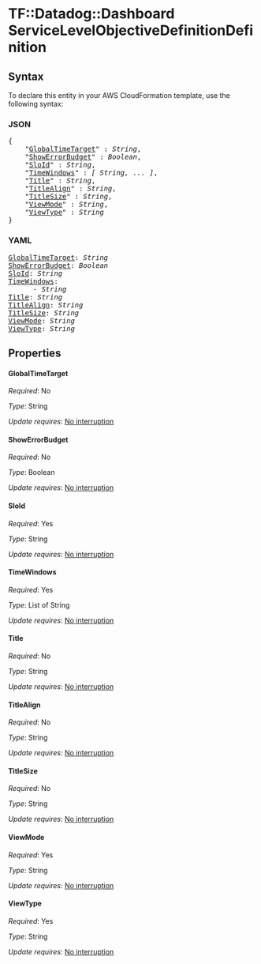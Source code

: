 # TF::Datadog::Dashboard ServiceLevelObjectiveDefinitionDefinition

## Syntax

To declare this entity in your AWS CloudFormation template, use the following syntax:

### JSON

<pre>
{
    "<a href="#globaltimetarget" title="GlobalTimeTarget">GlobalTimeTarget</a>" : <i>String</i>,
    "<a href="#showerrorbudget" title="ShowErrorBudget">ShowErrorBudget</a>" : <i>Boolean</i>,
    "<a href="#sloid" title="SloId">SloId</a>" : <i>String</i>,
    "<a href="#timewindows" title="TimeWindows">TimeWindows</a>" : <i>[ String, ... ]</i>,
    "<a href="#title" title="Title">Title</a>" : <i>String</i>,
    "<a href="#titlealign" title="TitleAlign">TitleAlign</a>" : <i>String</i>,
    "<a href="#titlesize" title="TitleSize">TitleSize</a>" : <i>String</i>,
    "<a href="#viewmode" title="ViewMode">ViewMode</a>" : <i>String</i>,
    "<a href="#viewtype" title="ViewType">ViewType</a>" : <i>String</i>
}
</pre>

### YAML

<pre>
<a href="#globaltimetarget" title="GlobalTimeTarget">GlobalTimeTarget</a>: <i>String</i>
<a href="#showerrorbudget" title="ShowErrorBudget">ShowErrorBudget</a>: <i>Boolean</i>
<a href="#sloid" title="SloId">SloId</a>: <i>String</i>
<a href="#timewindows" title="TimeWindows">TimeWindows</a>: <i>
      - String</i>
<a href="#title" title="Title">Title</a>: <i>String</i>
<a href="#titlealign" title="TitleAlign">TitleAlign</a>: <i>String</i>
<a href="#titlesize" title="TitleSize">TitleSize</a>: <i>String</i>
<a href="#viewmode" title="ViewMode">ViewMode</a>: <i>String</i>
<a href="#viewtype" title="ViewType">ViewType</a>: <i>String</i>
</pre>

## Properties

#### GlobalTimeTarget

_Required_: No

_Type_: String

_Update requires_: [No interruption](https://docs.aws.amazon.com/AWSCloudFormation/latest/UserGuide/using-cfn-updating-stacks-update-behaviors.html#update-no-interrupt)

#### ShowErrorBudget

_Required_: No

_Type_: Boolean

_Update requires_: [No interruption](https://docs.aws.amazon.com/AWSCloudFormation/latest/UserGuide/using-cfn-updating-stacks-update-behaviors.html#update-no-interrupt)

#### SloId

_Required_: Yes

_Type_: String

_Update requires_: [No interruption](https://docs.aws.amazon.com/AWSCloudFormation/latest/UserGuide/using-cfn-updating-stacks-update-behaviors.html#update-no-interrupt)

#### TimeWindows

_Required_: Yes

_Type_: List of String

_Update requires_: [No interruption](https://docs.aws.amazon.com/AWSCloudFormation/latest/UserGuide/using-cfn-updating-stacks-update-behaviors.html#update-no-interrupt)

#### Title

_Required_: No

_Type_: String

_Update requires_: [No interruption](https://docs.aws.amazon.com/AWSCloudFormation/latest/UserGuide/using-cfn-updating-stacks-update-behaviors.html#update-no-interrupt)

#### TitleAlign

_Required_: No

_Type_: String

_Update requires_: [No interruption](https://docs.aws.amazon.com/AWSCloudFormation/latest/UserGuide/using-cfn-updating-stacks-update-behaviors.html#update-no-interrupt)

#### TitleSize

_Required_: No

_Type_: String

_Update requires_: [No interruption](https://docs.aws.amazon.com/AWSCloudFormation/latest/UserGuide/using-cfn-updating-stacks-update-behaviors.html#update-no-interrupt)

#### ViewMode

_Required_: Yes

_Type_: String

_Update requires_: [No interruption](https://docs.aws.amazon.com/AWSCloudFormation/latest/UserGuide/using-cfn-updating-stacks-update-behaviors.html#update-no-interrupt)

#### ViewType

_Required_: Yes

_Type_: String

_Update requires_: [No interruption](https://docs.aws.amazon.com/AWSCloudFormation/latest/UserGuide/using-cfn-updating-stacks-update-behaviors.html#update-no-interrupt)

